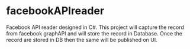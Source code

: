 # facebookAPIreader

Facebook API reader designed in C#. This project will capture the record from facebook graphAPI and will store the record in Database. Once the record are stored in DB then the same will be published on UI.

